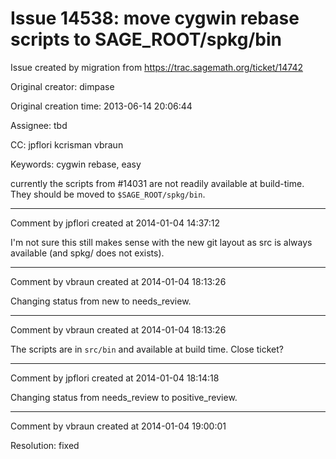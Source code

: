 # Issue 14538: move cygwin rebase scripts to SAGE_ROOT/spkg/bin

Issue created by migration from https://trac.sagemath.org/ticket/14742

Original creator: dimpase

Original creation time: 2013-06-14 20:06:44

Assignee: tbd

CC:  jpflori kcrisman vbraun

Keywords: cygwin rebase, easy

currently the scripts from #14031 are not readily available at build-time. They should be moved to 
`$SAGE_ROOT/spkg/bin`.


---

Comment by jpflori created at 2014-01-04 14:37:12

I'm not sure this still makes sense with the new git layout as src is always available (and spkg/ does not exists).


---

Comment by vbraun created at 2014-01-04 18:13:26

Changing status from new to needs_review.


---

Comment by vbraun created at 2014-01-04 18:13:26

The scripts are in `src/bin` and available at build time. Close ticket?


---

Comment by jpflori created at 2014-01-04 18:14:18

Changing status from needs_review to positive_review.


---

Comment by vbraun created at 2014-01-04 19:00:01

Resolution: fixed
